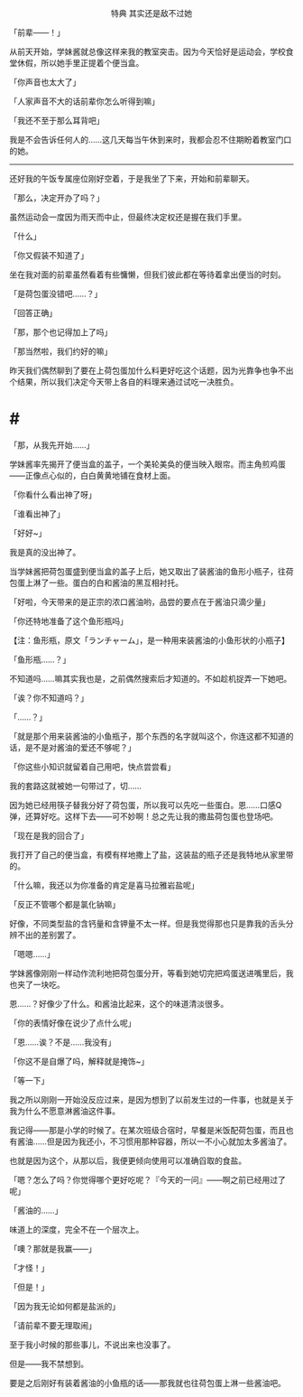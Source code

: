 <p align="center">特典 其实还是敌不过她</p>

「前辈——！」

从前天开始，学妹酱就总像这样来我的教室突击。因为今天恰好是运动会，学校食堂休假，所以她手里正提着个便当盒。

「你声音也太大了」

「人家声音不大的话前辈你怎么听得到嘛」

「我还不至于那么耳背吧」

我是不会告诉任何人的……这几天每当午休到来时，我都会忍不住期盼着教室门口的她。

* * *

还好我的午饭专属座位刚好空着，于是我坐了下来，开始和前辈聊天。

「那么，决定开办了吗？」

虽然运动会一度因为雨天而中止，但最终决定权还是握在我们手里。

「什么」

「你又假装不知道了」

坐在我对面的前辈虽然看着有些慵懒，但我们彼此都在等待着拿出便当的时刻。

「是荷包蛋没错吧……？」

「回答正确」

「那，那个也记得加上了吗」

「那当然啦，我们约好的嘛」

昨天我们偶然聊到了要在上荷包蛋加什么料更好吃这个话题，因为光靠争也争不出个结果，所以我们决定今天带上各自的料理来通过试吃一决胜负。

# # #

「那，从我先开始……」

学妹酱率先揭开了便当盒的盖子，一个美轮美奂的便当映入眼帘。而主角煎鸡蛋——正像点心似的，白白黄黄地铺在食材上面。

「你看什么看出神了呀」

「谁看出神了」

「好好~」

我是真的没出神了。

当学妹酱把荷包蛋盛到便当盒的盖子上后，她又取出了装酱油的鱼形小瓶子，往荷包蛋上淋了一些。蛋白的白和酱油的黑互相衬托。

「好啦，今天带来的是正宗的浓口酱油哟，品尝的要点在于酱油只滴少量」

「你还特地准备了这个鱼形瓶吗」

【注：鱼形瓶，原文「ランチャーム」，是一种用来装酱油的小鱼形状的小瓶子】

「鱼形瓶……？」

不知道吗……嘛其实我也是，之前偶然搜索后才知道的。不如趁机捉弄一下她吧。

「诶？你不知道吗？」

「……？」

「就是那个用来装酱油的小鱼瓶子，那个东西的名字就叫这个，你连这都不知道的话，是不是对酱油的爱还不够呢？」

「你这些小知识就留着自己用吧，快点尝尝看」

我的套路这就被她一句带过了，切……

因为她已经用筷子替我分好了荷包蛋，所以我可以先吃一些蛋白。恩……口感Q弹，还算好吃。这样下去——可不妙啊！总之先让我的撒盐荷包蛋也登场吧。

「现在是我的回合了」

我打开了自己的便当盒，有模有样地撒上了盐，这装盐的瓶子还是我特地从家里带的。

「什么嘛，我还以为你准备的肯定是喜马拉雅岩盐呢」

「反正不管哪个都是氯化钠嘛」

好像，不同类型盐的含钙量和含钾量不太一样。但是我觉得那也只是靠我的舌头分辨不出的差别罢了。

「嗯嗯……」

学妹酱像刚刚一样动作流利地把荷包蛋分开，等看到她切完把鸡蛋送进嘴里后，我也夹了一块吃。

恩……？好像少了什么。和酱油比起来，这个的味道清淡很多。

「你的表情好像在说少了点什么呢」

「恩……诶？不是……我没有」

「你这不是自爆了吗，解释就是掩饰~」

「等一下」

我之所以刚刚一开始没反应过来，是因为想到了以前发生过的一件事，也就是关于我为什么不愿意淋酱油这件事。

我记得——那是小学的时候了。在某次班级合宿时，早餐是米饭配荷包蛋，而且也有酱油……但是因为我还小，不习惯用那种容器，所以一不小心就加太多酱油了。

也就是因为这个，从那以后，我便更倾向使用可以准确舀取的食盐。

「嗯？怎么了吗？你觉得哪个更好吃呢？『今天的一问』——啊之前已经用过了呢」

「酱油的……」

味道上的深度，完全不在一个层次上。

「噢？那就是我赢——」

「才怪！」

「但是！」

「因为我无论如何都是盐派的」

「请前辈不要无理取闹」

至于我小时候的那些事儿，不说出来也没事了。

但是——我不禁想到。

要是之后刚好有装着酱油的小鱼瓶的话——那我就也往荷包蛋上淋一些酱油吧。

